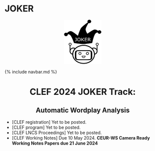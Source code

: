 # JOKER
  <p align="center">
  <img src="img/joker.png" width="120" height="142">
  </p>

{% include navbar.md %}

<h1 align="center">CLEF 2024 JOKER Track:</h1>
<h2 align="center">Automatic Wordplay Analysis</h2> 

* [CLEF registration] Yet to be posted.
* [CLEF program] Yet to be posted.
* [CLEF LNCS Proceedings] Yet to be posted.
* [CLEF Working Notes] Due 10 May 2024.
**CEUR-WS Camera Ready Working Notes Papers due 21 June 2024**

